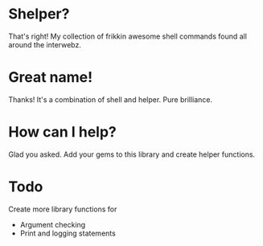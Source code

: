 # Shelper?

That's right!
My collection of frikkin awesome shell commands found all around the interwebz.

# Great name!

Thanks! It's a combination of shell and helper. Pure brilliance.

# How can I help?

Glad you asked. Add your gems to this library and create helper functions.

# Todo

Create more library functions for
  - Argument checking
  - Print and logging statements
